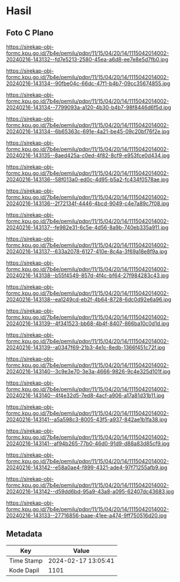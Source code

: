 # Hasil

## Foto C Plano

https://sirekap-obj-formc.kpu.go.id/7b4e/pemilu/pdpr/11/15/04/20/14/1115042014002-20240216-143132--fd7e5213-2580-45ea-a6d8-ee7e8e5d7fb0.jpg

https://sirekap-obj-formc.kpu.go.id/7b4e/pemilu/pdpr/11/15/04/20/14/1115042014002-20240216-143134--90fbe04c-66dc-47f1-b4b7-09cc35674855.jpg

https://sirekap-obj-formc.kpu.go.id/7b4e/pemilu/pdpr/11/15/04/20/14/1115042014002-20240216-143134--7799093a-a120-4b30-b4b7-98f8446d6f5d.jpg

https://sirekap-obj-formc.kpu.go.id/7b4e/pemilu/pdpr/11/15/04/20/14/1115042014002-20240216-143134--6b65363c-691e-4a21-be45-09c20bf76f2e.jpg

https://sirekap-obj-formc.kpu.go.id/7b4e/pemilu/pdpr/11/15/04/20/14/1115042014002-20240216-143135--8aed425a-c0ed-4f82-8cf9-e953fce0d434.jpg

https://sirekap-obj-formc.kpu.go.id/7b4e/pemilu/pdpr/11/15/04/20/14/1115042014002-20240216-143136--58f013a0-ed0c-4d95-b5a2-fc434f0578ae.jpg

https://sirekap-obj-formc.kpu.go.id/7b4e/pemilu/pdpr/11/15/04/20/14/1115042014002-20240216-143136--2f72134f-4446-4bcd-9049-c4e7a89c7f08.jpg

https://sirekap-obj-formc.kpu.go.id/7b4e/pemilu/pdpr/11/15/04/20/14/1115042014002-20240216-143137--fe982e31-6c5e-4d56-8a9b-740eb335a911.jpg

https://sirekap-obj-formc.kpu.go.id/7b4e/pemilu/pdpr/11/15/04/20/14/1115042014002-20240216-143137--633a2078-6127-410e-8c4a-3f69a18e8f9a.jpg

https://sirekap-obj-formc.kpu.go.id/7b4e/pemilu/pdpr/11/15/04/20/14/1115042014002-20240216-143138--b55f4549-857d-4f4c-bf64-27f984283c43.jpg

https://sirekap-obj-formc.kpu.go.id/7b4e/pemilu/pdpr/11/15/04/20/14/1115042014002-20240216-143138--ea1249cd-eb2f-4b64-8728-6dc0d92e6a96.jpg

https://sirekap-obj-formc.kpu.go.id/7b4e/pemilu/pdpr/11/15/04/20/14/1115042014002-20240216-143139--4f341523-bb68-4b4f-8407-866ba10c0d1d.jpg

https://sirekap-obj-formc.kpu.go.id/7b4e/pemilu/pdpr/11/15/04/20/14/1115042014002-20240216-143139--a0347f69-21b3-4e1c-8edb-1366f451c72f.jpg

https://sirekap-obj-formc.kpu.go.id/7b4e/pemilu/pdpr/11/15/04/20/14/1115042014002-20240216-143140--3c9e3e70-3e3a-4666-9826-9c4e325d101f.jpg

https://sirekap-obj-formc.kpu.go.id/7b4e/pemilu/pdpr/11/15/04/20/14/1115042014002-20240216-143140--4f4e32d5-7ed8-4acf-a906-a17a81d31b11.jpg

https://sirekap-obj-formc.kpu.go.id/7b4e/pemilu/pdpr/11/15/04/20/14/1115042014002-20240216-143141--a5a598c3-8005-43f5-a937-842ae1b1fa38.jpg

https://sirekap-obj-formc.kpu.go.id/7b4e/pemilu/pdpr/11/15/04/20/14/1115042014002-20240216-143141--af94b265-77b0-46d0-91d9-d88a83d85cf9.jpg

https://sirekap-obj-formc.kpu.go.id/7b4e/pemilu/pdpr/11/15/04/20/14/1115042014002-20240216-143142--e58a0ae4-f899-4321-ade4-97f71255afb9.jpg

https://sirekap-obj-formc.kpu.go.id/7b4e/pemilu/pdpr/11/15/04/20/14/1115042014002-20240216-143142--d59dd6bd-95a9-43a8-a095-62407dc43683.jpg

https://sirekap-obj-formc.kpu.go.id/7b4e/pemilu/pdpr/11/15/04/20/14/1115042014002-20240216-143133--27716856-baae-41ee-a474-9ff750516d20.jpg


## Metadata

| Key        | Value               |
| ---------- | ------------------- |
| Time Stamp | 2024-02-17 13:05:41 |
| Kode Dapil | 1101                |



